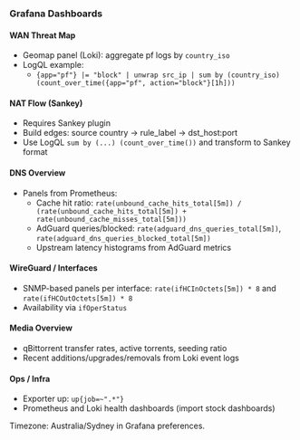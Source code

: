 ### Grafana Dashboards

#### WAN Threat Map
- Geomap panel (Loki): aggregate pf logs by `country_iso`
- LogQL example:
  - `{app="pf"} |= "block" | unwrap src_ip | sum by (country_iso) (count_over_time({app="pf", action="block"}[1h]))`

#### NAT Flow (Sankey)
- Requires Sankey plugin
- Build edges: source country → rule_label → dst_host:port
- Use LogQL `sum by (...) (count_over_time())` and transform to Sankey format

#### DNS Overview
- Panels from Prometheus:
  - Cache hit ratio: `rate(unbound_cache_hits_total[5m]) / (rate(unbound_cache_hits_total[5m]) + rate(unbound_cache_misses_total[5m]))`
  - AdGuard queries/blocked: `rate(adguard_dns_queries_total[5m])`, `rate(adguard_dns_queries_blocked_total[5m])`
  - Upstream latency histograms from AdGuard metrics

#### WireGuard / Interfaces
- SNMP-based panels per interface: `rate(ifHCInOctets[5m]) * 8` and `rate(ifHCOutOctets[5m]) * 8`
- Availability via `ifOperStatus`

#### Media Overview
- qBittorrent transfer rates, active torrents, seeding ratio
- Recent additions/upgrades/removals from Loki event logs

#### Ops / Infra
- Exporter up: `up{job=~".*"}`
- Prometheus and Loki health dashboards (import stock dashboards)

Timezone: Australia/Sydney in Grafana preferences.
